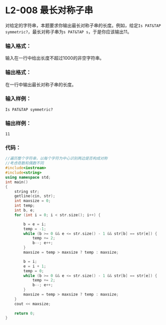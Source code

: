 # **L2-008** **最长对称子串**

对给定的字符串，本题要求你输出最长对称子串的长度。例如，给定`Is PAT&TAP symmetric?`，最长对称子串为`s PAT&TAP s`，于是你应该输出11。

### 输入格式：

输入在一行中给出长度不超过1000的非空字符串。

### 输出格式：

在一行中输出最长对称子串的长度。

### 输入样例：

```in
Is PAT&TAP symmetric?
```

### 输出样例：

```out
11
```

### 代码：

```c++
//遍历整个字符串，以每个字符为中心识别两边是否构成对称
//考虑奇数和偶数不同
#include<iostream>
#include<string>
using namespace std;
int main()
{
	string str;
	getline(cin, str);
	int maxsize = 0;
	int temp;
	int b, e;
	for (int i = 0; i < str.size(); i++) {

		b = e = i;
		temp = -1;
		while (b >= 0 && e <= str.size() - 1 && str[b] == str[e]) {
			temp += 2;
			b--; e++;
		}
		maxsize = temp > maxsize ? temp : maxsize;

		b = i;
		e = i + 1;
		temp = 0;
		while (b >= 0 && e <= str.size() - 1 && str[b] == str[e]) {
			temp += 2;
			b--; e++;
		}
		maxsize = temp > maxsize ? temp : maxsize;
	}
	cout << maxsize;
	
	return 0;
}
```